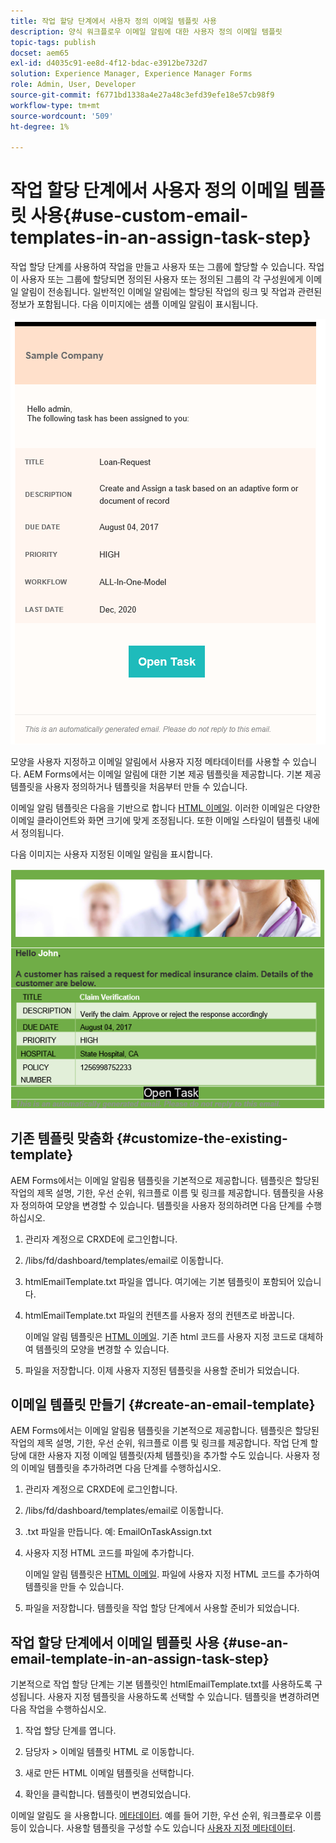```yaml
---
title: 작업 할당 단계에서 사용자 정의 이메일 템플릿 사용
description: 양식 워크플로우 이메일 알림에 대한 사용자 정의 이메일 템플릿
topic-tags: publish
docset: aem65
exl-id: d4035c91-ee8d-4f12-bdac-e3912be732d7
solution: Experience Manager, Experience Manager Forms
role: Admin, User, Developer
source-git-commit: f6771bd1338a4e27a48c3efd39efe18e57cb98f9
workflow-type: tm+mt
source-wordcount: '509'
ht-degree: 1%

---
```


# 작업 할당 단계에서 사용자 정의 이메일 템플릿 사용{#use-custom-email-templates-in-an-assign-task-step}

작업 할당 단계를 사용하여 작업을 만들고 사용자 또는 그룹에 할당할 수 있습니다. 작업이 사용자 또는 그룹에 할당되면 정의된 사용자 또는 정의된 그룹의 각 구성원에게 이메일 알림이 전송됩니다. 일반적인 이메일 알림에는 할당된 작업의 링크 및 작업과 관련된 정보가 포함됩니다. 다음 이미지에는 샘플 이메일 알림이 표시됩니다.

![즉시 사용 가능한 템플릿을 사용한 이메일 알림](do-not-localize/default_email_template_new.png)

모양을 사용자 지정하고 이메일 알림에서 사용자 지정 메타데이터를 사용할 수 있습니다. AEM Forms에서는 이메일 알림에 대한 기본 제공 템플릿을 제공합니다. 기본 제공 템플릿을 사용자 정의하거나 템플릿을 처음부터 만들 수 있습니다.

이메일 알림 템플릿은 다음을 기반으로 합니다 [HTML 이메일](https://en.wikipedia.org/wiki/HTML_email). 이러한 이메일은 다양한 이메일 클라이언트와 화면 크기에 맞게 조정됩니다. 또한 이메일 스타일이 템플릿 내에서 정의됩니다.

다음 이미지는 사용자 지정된 이메일 알림을 표시합니다.

![사용자 지정 템플릿을 사용한 이메일 알림](do-not-localize/customized-email.png)

## 기존 템플릿 맞춤화 {#customize-the-existing-template}

AEM Forms에서는 이메일 알림용 템플릿을 기본적으로 제공합니다. 템플릿은 할당된 작업의 제목 설명, 기한, 우선 순위, 워크플로 이름 및 링크를 제공합니다. 템플릿을 사용자 정의하여 모양을 변경할 수 있습니다. 템플릿을 사용자 정의하려면 다음 단계를 수행하십시오.

1. 관리자 계정으로 CRXDE에 로그인합니다.

1. /libs/fd/dashboard/templates/email로 이동합니다.

1. htmlEmailTemplate.txt 파일을 엽니다. 여기에는 기본 템플릿이 포함되어 있습니다.

1. htmlEmailTemplate.txt 파일의 컨텐츠를 사용자 정의 컨텐츠로 바꿉니다.

   이메일 알림 템플릿은 [HTML 이메일](https://en.wikipedia.org/wiki/HTML_email). 기존 html 코드를 사용자 지정 코드로 대체하여 템플릿의 모양을 변경할 수 있습니다.

1. 파일을 저장합니다. 이제 사용자 지정된 템플릿을 사용할 준비가 되었습니다.

## 이메일 템플릿 만들기 {#create-an-email-template}

AEM Forms에서는 이메일 알림용 템플릿을 기본적으로 제공합니다. 템플릿은 할당된 작업의 제목 설명, 기한, 우선 순위, 워크플로 이름 및 링크를 제공합니다. 작업 단계 할당에 대한 사용자 지정 이메일 템플릿(자체 템플릿)을 추가할 수도 있습니다. 사용자 정의 이메일 템플릿을 추가하려면 다음 단계를 수행하십시오.

1. 관리자 계정으로 CRXDE에 로그인합니다.

1. /libs/fd/dashboard/templates/email로 이동합니다.

1. .txt 파일을 만듭니다. 예: EmailOnTaskAssign.txt

1. 사용자 지정 HTML 코드를 파일에 추가합니다.

   이메일 알림 템플릿은 [HTML 이메일](https://en.wikipedia.org/wiki/HTML_email). 파일에 사용자 지정 HTML 코드를 추가하여 템플릿을 만들 수 있습니다.

1. 파일을 저장합니다. 템플릿을 작업 할당 단계에서 사용할 준비가 되었습니다.

## 작업 할당 단계에서 이메일 템플릿 사용 {#use-an-email-template-in-an-assign-task-step}

기본적으로 작업 할당 단계는 기본 템플릿인 htmlEmailTemplate.txt를 사용하도록 구성됩니다. 사용자 지정 템플릿을 사용하도록 선택할 수 있습니다. 템플릿을 변경하려면 다음 작업을 수행하십시오.

1. 작업 할당 단계를 엽니다.

1. 담당자 > 이메일 템플릿 HTML 로 이동합니다.

1. 새로 만든 HTML 이메일 템플릿을 선택합니다.

1. 확인을 클릭합니다. 템플릿이 변경되었습니다.

이메일 알림도 을 사용합니다. [메타데이터](../../forms/using/use-metadata-in-email-notifications.md). 예를 들어 기한, 우선 순위, 워크플로우 이름 등이 있습니다. 사용할 템플릿을 구성할 수도 있습니다 [사용자 지정 메타데이터](../../forms/using/use-metadata-in-email-notifications.md#using-custom-metadata-in-an-email-notification).
